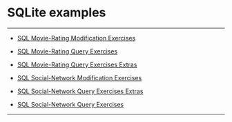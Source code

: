 # SQLite examples

<hr>

- [SQL Movie-Rating Modification Exercises](https://github.com/MarynaSnl/my_demo_proj/blob/main/SQLite/SQL%20Movie-Rating%20Modification%20Exercises.ipynb) 

- [SQL Movie-Rating Query Exercises](https://github.com/MarynaSnl/my_demo_proj/blob/main/SQLite/SQL%20Movie-Rating%20Query%20Exercises.ipynb)  

- [SQL Movie-Rating Query Exercises Extras](https://github.com/MarynaSnl/my_demo_proj/blob/main/SQLite/SQL%20Movie-Rating%20Query%20Exercises%20Extras.ipynb)  

- [SQL Social-Network Modification Exercises](https://github.com/MarynaSnl/my_demo_proj/blob/main/SQLite/SQL%20Social-Network%20Modification%20Exercises.ipynb) 

- [SQL Social-Network Query Exercises Extras](https://github.com/MarynaSnl/my_demo_proj/blob/main/SQLite/SQL%20Social-Network%20Query%20Exercises%20Extras.ipynb) 

- [SQL Social-Network Query Exercises](https://github.com/MarynaSnl/my_demo_proj/blob/main/SQLite/SQL%20Social-Network%20Query%20Exercises.ipynb)  

<hr>

